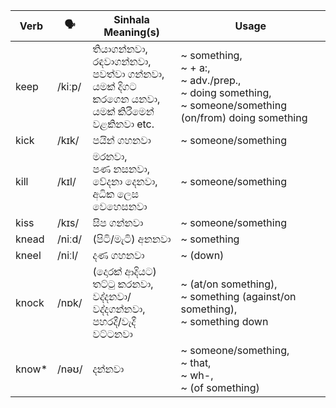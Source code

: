 | Verb   | 🗣️      | Sinhala Meaning(s)                                                | Usage                                                      |
| ------ | ------ | ----------------------------------------------------------------- | ---------------------------------------------------------------------- |
| keep   | /kiːp/ | තියාගන්නවා,<br>රඳවාගන්නවා,<br>පවත්වා ගන්නවා,<br>යමක් දිගට කරගෙන යනවා,<br>යමක් කිරීමෙන් වළකිනවා etc. | ~ something,<br>~ + a:,<br>~ adv./prep.,<br>~ doing something,<br>~ someone/something (on/from) doing something |
| kick   | /kɪk/  | පයින් ගහනවා                                                          | ~ someone/something                                                               |
| kill   | /kɪl/  | මරනවා,<br>පණ නසනවා,<br>වේදනා දෙනවා,<br>අධික ලෙස වෙහෙසනවා                        | ~ someone/something                                                               |
| kiss   | /kɪs/  | සිප ගන්නවා                                                           | ~ someone/something                                                               |
| knead  | /niːd/ | (පිටි/මැටි) අනනවා                                                      | ~ something                                                                  |
| kneel  | /niːl/ | දණ ගහනවා                                                           | ~ (down)                                                               |
| knock  | /nɒk/  | (දොරක් ආදියට)<br>තට්ටු කරනවා,<br>වද්දනවා/වද්දගන්නවා,<br>පහරදී/වැදී වට්ටනවා              | ~ (at/on something),<br>~ something (against/on something),<br>~ something down                |
| know\* | /nəʊ/  | දන්නවා                                                              | ~ someone/something,<br>~ that,<br>~ wh-,<br>~ (of something)                                 |